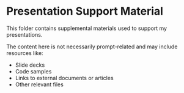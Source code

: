 # Presentation Support Material

This folder contains supplemental materials used to support my presentations.

The content here is not necessarily prompt-related and may include resources like:
- Slide decks
- Code samples
- Links to external documents or articles
- Other relevant files
